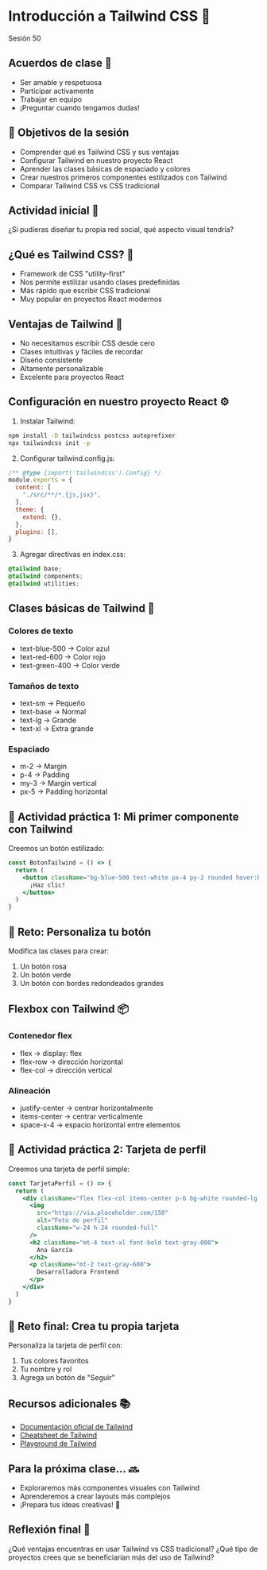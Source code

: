 # Introducción a Tailwind CSS 🎨
Sesión 50

## Acuerdos de clase 🤝
- Ser amable y respetuosa
- Participar activamente
- Trabajar en equipo
- ¡Preguntar cuando tengamos dudas!

## 🎯 Objetivos de la sesión
- Comprender qué es Tailwind CSS y sus ventajas
- Configurar Tailwind en nuestro proyecto React
- Aprender las clases básicas de espaciado y colores
- Crear nuestros primeros componentes estilizados con Tailwind
- Comparar Tailwind CSS vs CSS tradicional

## Actividad inicial 💭
¿Si pudieras diseñar tu propia red social, qué aspecto visual tendría?

## ¿Qué es Tailwind CSS? 🌟
- Framework de CSS "utility-first"
- Nos permite estilizar usando clases predefinidas
- Más rápido que escribir CSS tradicional
- Muy popular en proyectos React modernos

## Ventajas de Tailwind 🚀
- No necesitamos escribir CSS desde cero
- Clases intuitivas y fáciles de recordar
- Diseño consistente
- Altamente personalizable
- Excelente para proyectos React

## Configuración en nuestro proyecto React ⚙️
1. Instalar Tailwind:
```bash
npm install -D tailwindcss postcss autoprefixer
npx tailwindcss init -p
```

2. Configurar tailwind.config.js:
```js
/** @type {import('tailwindcss').Config} */
module.exports = {
  content: [
    "./src/**/*.{js,jsx}",
  ],
  theme: {
    extend: {},
  },
  plugins: [],
}
```

3. Agregar directivas en index.css:
```css
@tailwind base;
@tailwind components;
@tailwind utilities;
```

## Clases básicas de Tailwind 🎯

### Colores de texto
- text-blue-500 → Color azul
- text-red-600 → Color rojo
- text-green-400 → Color verde

### Tamaños de texto
- text-sm → Pequeño
- text-base → Normal
- text-lg → Grande
- text-xl → Extra grande

### Espaciado
- m-2 → Margin
- p-4 → Padding
- my-3 → Margin vertical
- px-5 → Padding horizontal

## 🔨 Actividad práctica 1: Mi primer componente con Tailwind

Creemos un botón estilizado:

```jsx
const BotonTailwind = () => {
  return (
    <button className="bg-blue-500 text-white px-4 py-2 rounded hover:bg-blue-600">
      ¡Haz clic!
    </button>
  )
}
```

## 🎯 Reto: Personaliza tu botón
Modifica las clases para crear:
1. Un botón rosa
2. Un botón verde
3. Un botón con bordes redondeados grandes

## Flexbox con Tailwind 📦

### Contenedor flex
- flex → display: flex
- flex-row → dirección horizontal
- flex-col → dirección vertical

### Alineación
- justify-center → centrar horizontalmente
- items-center → centrar verticalmente
- space-x-4 → espacio horizontal entre elementos

## 🔨 Actividad práctica 2: Tarjeta de perfil

Creemos una tarjeta de perfil simple:

```jsx
const TarjetaPerfil = () => {
  return (
    <div className="flex flex-col items-center p-6 bg-white rounded-lg shadow-md">
      <img
        src="https://via.placeholder.com/150"
        alt="Foto de perfil"
        className="w-24 h-24 rounded-full"
      />
      <h2 className="mt-4 text-xl font-bold text-gray-800">
        Ana García
      </h2>
      <p className="mt-2 text-gray-600">
        Desarrolladora Frontend
      </p>
    </div>
  )
}
```

## 🎯 Reto final: Crea tu propia tarjeta
Personaliza la tarjeta de perfil con:
1. Tus colores favoritos
2. Tu nombre y rol
3. Agrega un botón de "Seguir"

## Recursos adicionales 📚
- [Documentación oficial de Tailwind](https://tailwindcss.com/)
- [Cheatsheet de Tailwind](https://tailwindcomponents.com/cheatsheet/)
- [Playground de Tailwind](https://play.tailwindcss.com/)

## Para la próxima clase... 🔜
- Exploraremos más componentes visuales con Tailwind
- Aprenderemos a crear layouts más complejos
- ¡Prepara tus ideas creativas! 🎨

## Reflexión final 💭
¿Qué ventajas encuentras en usar Tailwind vs CSS tradicional?
¿Qué tipo de proyectos crees que se beneficiarían más del uso de Tailwind?
